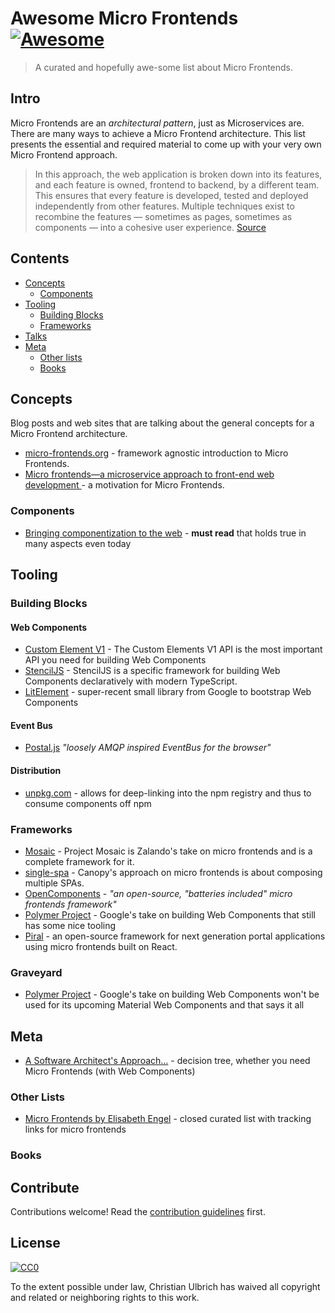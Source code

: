 # Awesome Micro Frontends [![Awesome](https://awesome.re/badge.svg)](https://awesome.re)

> A curated and hopefully awe-some list about Micro Frontends.

## Intro
Micro Frontends are an _architectural pattern_, just as Microservices are. There are many ways to achieve a Micro Frontend architecture. This list presents the essential and required material to come up with your very own Micro Frontend approach.

> In this approach, the web application is broken down into its features, and each feature is owned, frontend to backend, by a different team. This ensures that every feature is developed, tested and deployed independently from other features. Multiple techniques exist to recombine the features — sometimes as pages, sometimes as components — into a cohesive user experience. [Source](https://www.thoughtworks.com/radar/techniques/micro-frontends)

## Contents

- [Concepts](#concepts)
    - [Components](#components)
- [Tooling](#tooling)
    - [Building Blocks](#building-blocks)
    - [Frameworks](#tooling)
- [Talks](#talks)
- [Meta](#meta)
    - [Other lists](#other-lists)
    - [Books](#books)

## Concepts

Blog posts and web sites that are talking about the general concepts for a Micro Frontend architecture.

- [micro-frontends.org](https://micro-frontends.org/) - framework agnostic introduction to Micro Frontends.
- [Micro frontends—a microservice approach to front-end web development
](https://medium.com/@tomsoderlund/micro-frontends-a-microservice-approach-to-front-end-web-development-f325ebdadc16) - a motivation for Micro Frontends.

### Components
- [Bringing componentization to the web](https://blogs.windows.com/msedgedev/2015/07/14/bringing-componentization-to-the-web-an-overview-of-web-components/) - **must read** that holds true in many aspects even today



## Tooling

### Building Blocks
#### Web Components
- [Custom Element V1](https://developers.google.com/web/fundamentals/web-components/customelements) - The Custom Elements V1 API is the most important API you need for building Web Components
- [StencilJS](https://stenciljs.com/) - StencilJS is a specific framework for building Web Components declaratively with modern TypeScript.
- [LitElement](https://github.com/Polymer/lit-element/) - super-recent small library from Google to bootstrap Web Components

#### Event Bus
- [Postal.js](https://github.com/postaljs/postal.js) _"loosely AMQP inspired EventBus for the browser"_
#### Distribution
- [unpkg.com](https://unpkg.com) - allows for deep-linking into the npm registry and thus to consume components off npm

### Frameworks

- [Mosaic](https://www.mosaic9.org/) - Project Mosaic is Zalando's take on micro frontends and is a complete framework for it.
- [single-spa](https://single-spa.js.org/) - Canopy's approach on micro frontends is about composing multiple SPAs.
- [OpenComponents](https://opencomponents.github.io/) - _"an open-source, "batteries included" micro frontends framework"_
- [Polymer Project](https://www.polymer-project.org/) - Google's take on building Web Components that still has some nice tooling 
- [Piral](https://piral.io) - an open-source framework for next generation portal applications using micro frontends built on React.

### Graveyard
- [Polymer Project](https://www.polymer-project.org/) - Google's take on building Web Components won't be used for its upcoming Material Web Components and that says it all

## Meta
- [A Software Architect's Approach...](https://www.softwarearchitekt.at/post/2017/12/28/a-software-architect-s-approach-towards-using-angular-and-spas-in-general-for-microservices-aka-microfrontends.aspx) - decision tree, whether you need Micro Frontends (with Web Components)

### Other Lists
- [Micro Frontends by Elisabeth Engel](https://micro-frontends.zeef.com/elisabeth.engel?ref=elisabeth.engel&share=ee53d51a914b4951ae5c94ece97642fc) - closed curated list with tracking links for micro frontends

### Books

## Contribute

Contributions welcome! Read the [contribution guidelines](contributing.md) first.


## License

[![CC0](http://mirrors.creativecommons.org/presskit/buttons/88x31/svg/cc-zero.svg)](http://creativecommons.org/publicdomain/zero/1.0)

To the extent possible under law, Christian Ulbrich has waived all copyright and
related or neighboring rights to this work.
